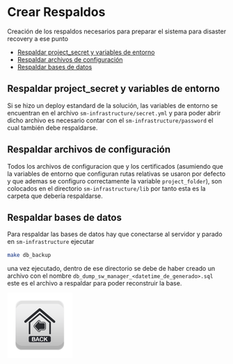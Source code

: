 # Crear Respaldos <!-- omit in toc -->

Creación de los respaldos necesarios para preparar el sistema para disaster recovery a ese punto

- [Respaldar project_secret y variables de entorno](#respaldar-project_secret-y-variables-de-entorno)
- [Respaldar archivos de configuración](#respaldar-archivos-de-configuración)
- [Respaldar bases de datos](#respaldar-bases-de-datos)

## Respaldar project_secret y variables de entorno

Si se hizo un deploy estandard de la solución, las variables de entorno se encuentran en el archivo `sm-infrastructure/secret.yml` y para poder abrir dicho archivo es necesario contar con el `sm-infrastructure/password` el cual también debe respaldarse.

## Respaldar archivos de configuración

Todos los archivos de configuracion que y los certificados (asumiendo que la variables de entorno que configuran rutas relativas se usaron por defecto y que ademas se configuro correctamente la variable `project_folder`), son colocados en el directorio `sm-infrastructure/lib` por tanto esta es la carpeta que debería respaldarse.

## Respaldar bases de datos

Para respaldar las bases de datos hay que conectarse al servidor y parado en `sm-infrastructure` ejecutar

```bash
make db_backup
```

una vez ejecutado, dentro de ese directorio se debe de haber creado un archivo con el nombre `db_dump_sw_manager_<datetime_de_generado>.sql` este es el archivo a respaldar para poder reconstruir la base.

[<img src="images/backToHome.png" width="150px" height="150px"/>](../README.md)
